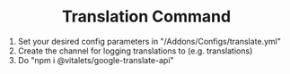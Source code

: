 <h1 align="center">
  <br>
    <a href="https://emeraldsrv.dev/resources/resource/17-translation-addon--supportbot/"><img scr="./assets/images/translate-icon.png"></a>
  <br>
  Translation Command
  <br>
</h1>

1. Set your desired config parameters in "/Addons/Configs/translate.yml"
2. Create the channel for logging translations to (e.g. translations)
3. Do "npm i @vitalets/google-translate-api"
